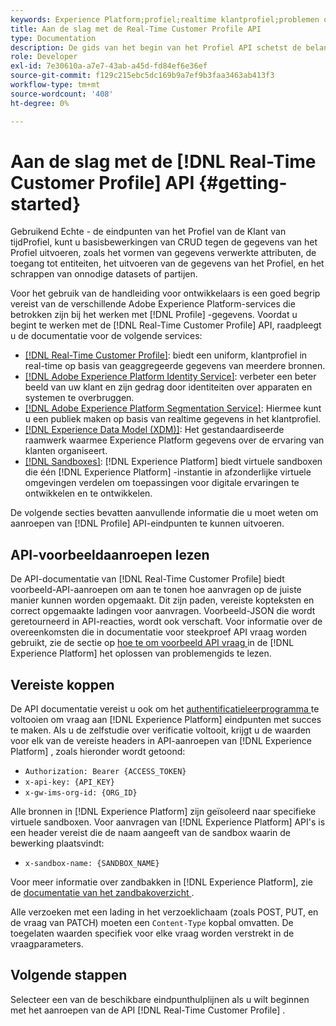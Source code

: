 ```yaml
---
keywords: Experience Platform;profiel;realtime klantprofiel;problemen oplossen;API
title: Aan de slag met de Real-Time Customer Profile API
type: Documentation
description: De gids van het begin van het Profiel API schetst de belangrijkste concepten en de basisfunctionaliteit die u moet kennen om eindpunten van API van het Profiel van de Klant in real time te gebruiken om basisbewerkingen van CRUD tegen de gegevens van het Profiel uit te voeren.
role: Developer
exl-id: 7e30610a-a7e7-43ab-a45d-fd84ef6e36ef
source-git-commit: f129c215ebc5dc169b9a7ef9b3faa3463ab413f3
workflow-type: tm+mt
source-wordcount: '408'
ht-degree: 0%

---
```


# Aan de slag met de [!DNL Real-Time Customer Profile] API {#getting-started}

Gebruikend Echte - de eindpunten van het Profiel van de Klant van tijdProfiel, kunt u basisbewerkingen van CRUD tegen de gegevens van het Profiel uitvoeren, zoals het vormen van gegevens verwerkte attributen, de toegang tot entiteiten, het uitvoeren van de gegevens van het Profiel, en het schrappen van onnodige datasets of partijen.

Voor het gebruik van de handleiding voor ontwikkelaars is een goed begrip vereist van de verschillende Adobe Experience Platform-services die betrokken zijn bij het werken met [!DNL Profile] -gegevens. Voordat u begint te werken met de [!DNL Real-Time Customer Profile] API, raadpleegt u de documentatie voor de volgende services:

* [[!DNL Real-Time Customer Profile]](../home.md): biedt een uniform, klantprofiel in real-time op basis van geaggregeerde gegevens van meerdere bronnen.
* [[!DNL Adobe Experience Platform Identity Service]](../../identity-service/home.md): verbeter een beter beeld van uw klant en zijn gedrag door identiteiten over apparaten en systemen te overbruggen.
* [[!DNL Adobe Experience Platform Segmentation Service]](../../segmentation/home.md): Hiermee kunt u een publiek maken op basis van realtime gegevens in het klantprofiel.
* [[!DNL Experience Data Model (XDM)]](../../xdm/home.md): Het gestandaardiseerde raamwerk waarmee Experience Platform gegevens over de ervaring van klanten organiseert.
* [[!DNL Sandboxes]](../../sandboxes/home.md): [!DNL Experience Platform] biedt virtuele sandboxen die één [!DNL Experience Platform] -instantie in afzonderlijke virtuele omgevingen verdelen om toepassingen voor digitale ervaringen te ontwikkelen en te ontwikkelen.

De volgende secties bevatten aanvullende informatie die u moet weten om aanroepen van [!DNL Profile] API-eindpunten te kunnen uitvoeren.

## API-voorbeeldaanroepen lezen

De API-documentatie van [!DNL Real-Time Customer Profile] biedt voorbeeld-API-aanroepen om aan te tonen hoe aanvragen op de juiste manier kunnen worden opgemaakt. Dit zijn paden, vereiste kopteksten en correct opgemaakte ladingen voor aanvragen. Voorbeeld-JSON die wordt geretourneerd in API-reacties, wordt ook verschaft. Voor informatie over de overeenkomsten die in documentatie voor steekproef API vraag worden gebruikt, zie de sectie op [ hoe te om voorbeeld API vraag ](../../landing/troubleshooting.md#how-do-i-format-an-api-request) in de [!DNL Experience Platform] het oplossen van problemengids te lezen.

## Vereiste koppen

De API documentatie vereist u ook om het [ authentificatieleerprogramma ](https://www.adobe.com/go/platform-api-authentication-en) te voltooien om vraag aan [!DNL Experience Platform] eindpunten met succes te maken. Als u de zelfstudie over verificatie voltooit, krijgt u de waarden voor elk van de vereiste headers in API-aanroepen van [!DNL Experience Platform] , zoals hieronder wordt getoond:

* `Authorization: Bearer {ACCESS_TOKEN}`
* `x-api-key: {API_KEY}`
* `x-gw-ims-org-id: {ORG_ID}`

Alle bronnen in [!DNL Experience Platform] zijn geïsoleerd naar specifieke virtuele sandboxen. Voor aanvragen van [!DNL Experience Platform] API&#39;s is een header vereist die de naam aangeeft van de sandbox waarin de bewerking plaatsvindt:

* `x-sandbox-name: {SANDBOX_NAME}`

Voor meer informatie over zandbakken in [!DNL Experience Platform], zie de [ documentatie van het zandbakoverzicht ](../../sandboxes/home.md).

Alle verzoeken met een lading in het verzoeklichaam (zoals POST, PUT, en de vraag van PATCH) moeten een `Content-Type` kopbal omvatten. De toegelaten waarden specifiek voor elke vraag worden verstrekt in de vraagparameters.

## Volgende stappen

Selecteer een van de beschikbare eindpunthulplijnen als u wilt beginnen met het aanroepen van de API [!DNL Real-Time Customer Profile] .
